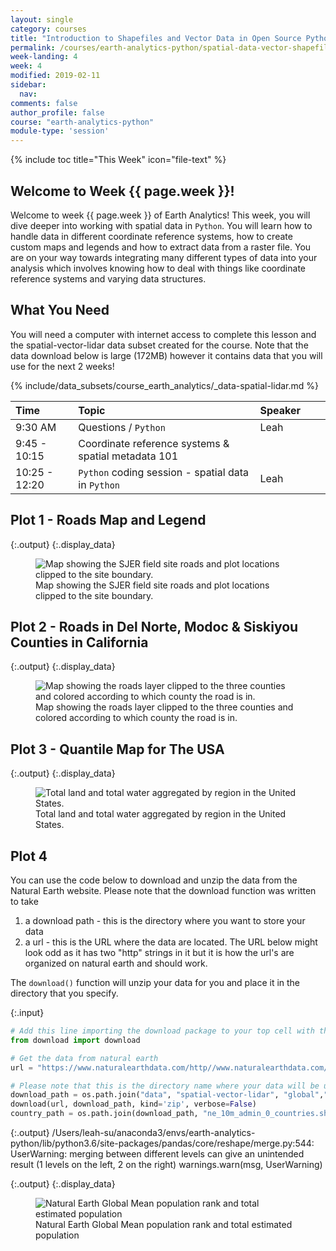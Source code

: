 ```yaml
---
layout: single
category: courses
title: "Introduction to Shapefiles and Vector Data in Open Source Python"
permalink: /courses/earth-analytics-python/spatial-data-vector-shapefiles/
week-landing: 4
week: 4
modified: 2019-02-11
sidebar:
  nav:
comments: false
author_profile: false
course: "earth-analytics-python"
module-type: 'session'
---
```

{% include toc title="This Week" icon="file-text" %}




<div class="notice--info" markdown="1">

## <i class="fa fa-ship" aria-hidden="true"></i> Welcome to Week {{ page.week }}!

Welcome to week {{ page.week }} of Earth Analytics! This week, you will dive deeper into working with spatial data in `Python`. You will learn how to handle data in different coordinate reference systems, how to create custom maps and legends and how to extract data from a raster file. You are on your way towards integrating many different
types of data into your analysis which involves knowing how to deal with things
like coordinate reference systems and varying data structures.

## <i class="fa fa-check-square-o fa-2" aria-hidden="true"></i> What You Need

You will need a computer with internet access to complete this lesson and the
spatial-vector-lidar data subset created for the course. Note that the data  download below is large (172MB)
however it contains data that you will use for the next 2 weeks!

{% include/data_subsets/course_earth_analytics/_data-spatial-lidar.md %}


</div>

| Time  | Topic | Speaker |  |  |
|:--------------|:-------|:--------|:-|:-|
| 9:30 AM   | Questions / `Python`   | Leah |  |  |
| 9:45 - 10:15  | Coordinate reference systems & spatial metadata 101 |  |  |  |
| 10:25 - 12:20 | `Python` coding session - spatial data in `Python`  | Leah |  |  |

<!-- 
### 1. Complete the Assignment Below

<div class="notice--warning" markdown="1">

## <i class="fa fa-pencil-square-o" aria-hidden="true"></i> Homework (5 points): Due 

### Produce a Report

Create a new `Jupyter Notebook` document. Name it: **lastName-firstInitial-week4.ipynb**
Within your `.ipynb` document, include the plots listed below.

You will submit an `.ipynb` file. Be sure to name your file as instructed above!

In your report, include the plots below. The important part of this week is that you document each step of your workflow using comments. And that you break up the sections of your analysis into SEPARATE code chunks.
 




### Submit to D2L

Submit your report in both `.ipynb` and `.html` format to the D2l week 4 dropbox by 

</div>

## .html Report Structure & Code: 20%

| Full Credit | No Credit  |
|:----|----|
| .ipynb file submitted  |   |   |
| Code is written using "clean" code practices following the Python PEP 8 style guide |  |  |
| First markdown cell contains a title, author and date  | |
| All cells contain code that run   |  |
| All required `Python` packages are listed at the top of the document in a code chunk. |     |


## PLOT: Map of Madera County with Roads 40%

| Full Credit | No Credit  |
|:----|----|
| Roads, plot locations & AOI boundary are included on the map  |   |   |
| Road lines are symbolized by type |  |  |
| Plot location points are symbolized by type | |
| Plots has a title that clearly defines plot contents   |  |
| Plots have a 2-3 sentence caption that clearly describes plot contents |     |
| Plot legend is next to the map (on the side or below) and doesn't overlay the plot contents |     |
| Plot legend is formatted with the correctly symbology that matches the map and is easy to read |     |

## PLOT: Map of Madera County with Roads 30%

| Full Credit | No Credit  |
|:----|----|
| Road length for each county is correct  |   |   |
-->


## Plot 1 - Roads Map and Legend


{:.output}
{:.display_data}

<figure>

<img src = "/home/jovyan/eds-lessons-website/images/courses/earth-analytics-python/04-spatial-data/2018-02-05-spatial-data-landing-page_4_0.png" alt = "Map showing the SJER field site roads and plot locations clipped to the site boundary.">
<figcaption>Map showing the SJER field site roads and plot locations clipped to the site boundary.</figcaption>

</figure>




## Plot 2 - Roads in Del Norte, Modoc & Siskiyou Counties in California



{:.output}
{:.display_data}

<figure>

<img src = "/home/jovyan/eds-lessons-website/images/courses/earth-analytics-python/04-spatial-data/2018-02-05-spatial-data-landing-page_6_0.png" alt = "Map showing the roads layer clipped to the three counties and colored according to which county the road is in.">
<figcaption>Map showing the roads layer clipped to the three counties and colored according to which county the road is in.</figcaption>

</figure>




## Plot 3 - Quantile Map for The USA



{:.output}
{:.display_data}

<figure>

<img src = "/home/jovyan/eds-lessons-website/images/courses/earth-analytics-python/04-spatial-data/2018-02-05-spatial-data-landing-page_8_0.png" alt = "Total land and total water aggregated by region in the United States.">
<figcaption>Total land and total water aggregated by region in the United States.</figcaption>

</figure>




## Plot 4

You can use the code below to download and unzip the data from the Natural Earth website.
Please note that the download function was written to take

1. a download path - this is the directory where you want to store your data
2. a url - this is the URL where the data are located. The URL below might look odd as it has two "http" strings in it but it is how the url's are organized on natural earth and should work. 

The `download()` function will unzip your data for you and place it in the directory that you specify. 

{:.input}
```python
# Add this line importing the download package to your top cell with the other packages!
from download import download

# Get the data from natural earth
url = "https://www.naturalearthdata.com/http//www.naturalearthdata.com/download/10m/cultural/ne_10m_admin_0_countries.zip"

# Please note that this is the directory name where your data will be unzipped
download_path = os.path.join("data", "spatial-vector-lidar", "global","ne_10m_admin_0_countries")
download(url, download_path, kind='zip', verbose=False)
country_path = os.path.join(download_path, "ne_10m_admin_0_countries.shp")
```


{:.output}
    /Users/leah-su/anaconda3/envs/earth-analytics-python/lib/python3.6/site-packages/pandas/core/reshape/merge.py:544: UserWarning: merging between different levels can give an unintended result (1 levels on the left, 2 on the right)
      warnings.warn(msg, UserWarning)




{:.output}
{:.display_data}

<figure>

<img src = "/home/jovyan/eds-lessons-website/images/courses/earth-analytics-python/04-spatial-data/2018-02-05-spatial-data-landing-page_12_0.png" alt = "Natural Earth Global Mean population rank and total estimated population">
<figcaption>Natural Earth Global Mean population rank and total estimated population</figcaption>

</figure>



